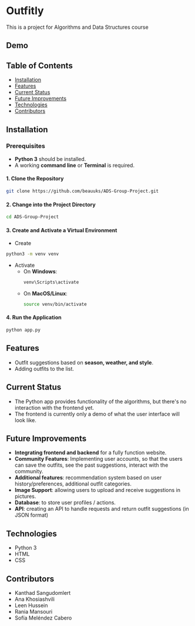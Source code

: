 # Outfitly
This is a project for Algorithms and Data Structures course
## Demo

## Table of Contents
- [Installation](#installation)
- [Features](#features)
- [Current Status](#current-status)
- [Future Improvements](#future-improvements)
- [Technologies](#technologies)
- [Contributors](#contributors)

## Installation
### Prerequisites
- **Python 3** should be installed.
- A working **command line** or **Terminal** is required.
  
#### 1. Clone the Repository
```bash
git clone https://github.com/beauuks/ADS-Group-Project.git
```
#### 2. Change into the Project Directory
```bash
cd ADS-Group-Project
```
#### 3. Create and Activate a Virtual Environment
- Create
```bash
python3 -m venv venv
```
- Activate
  - On **Windows**:
    ```bash
    venv\Scripts\activate
    ```
  - On **MacOS/Linux**:
    ```bash
    source venv/bin/activate
    ```
#### 4. Run the Application
```bash
python app.py
```
## Features
- Outfit suggestions based on **season, weather, and style**.
- Adding outfits to the list.
## Current Status
- The Python app provides functionality of the algorithms, but there's no interaction with the frontend yet. 
- The frontend is currently only a demo of what the user interface will look like.
## Future Improvements
- **Integrating frontend and backend** for a fully function website.
- **Community Features**: Implementing user accounts, so that the users can save the outfits, see the past suggestions, interact with the community.
- **Additional features**: recommendation system based on user history/preferences, additional outfit categories.
- **Image Support**: allowing users to upload and receive suggestions in pictures.
- **Database**: to store user profiles / actions.
- **API**: creating an API to handle requests and return outfit suggestions (in JSON format)
## Technologies
- Python 3
- HTML
- CSS
## Contributors
- Kanthad Sangudomlert
- Ana Khosiashvili
- Leen Hussein
- Rania Mansouri
- Sofía Meléndez Cabero
